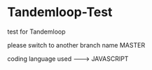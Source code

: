 # Tandemloop-Test
test for Tandemloop

please switch to another branch name MASTER

coding language used --->  JAVASCRIPT

